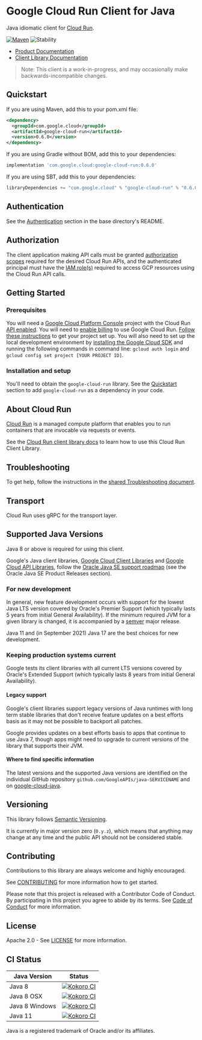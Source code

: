 # Google Cloud Run Client for Java

Java idiomatic client for [Cloud Run][product-docs].

[![Maven][maven-version-image]][maven-version-link]
![Stability][stability-image]

- [Product Documentation][product-docs]
- [Client Library Documentation][javadocs]

> Note: This client is a work-in-progress, and may occasionally
> make backwards-incompatible changes.


## Quickstart


If you are using Maven, add this to your pom.xml file:


```xml
<dependency>
  <groupId>com.google.cloud</groupId>
  <artifactId>google-cloud-run</artifactId>
  <version>0.6.0</version>
</dependency>
```

If you are using Gradle without BOM, add this to your dependencies:

```Groovy
implementation 'com.google.cloud:google-cloud-run:0.6.0'
```

If you are using SBT, add this to your dependencies:

```Scala
libraryDependencies += "com.google.cloud" % "google-cloud-run" % "0.6.0"
```

## Authentication

See the [Authentication][authentication] section in the base directory's README.

## Authorization

The client application making API calls must be granted [authorization scopes][auth-scopes] required for the desired Cloud Run APIs, and the authenticated principal must have the [IAM role(s)][predefined-iam-roles] required to access GCP resources using the Cloud Run API calls.

## Getting Started

### Prerequisites

You will need a [Google Cloud Platform Console][developer-console] project with the Cloud Run [API enabled][enable-api].
You will need to [enable billing][enable-billing] to use Google Cloud Run.
[Follow these instructions][create-project] to get your project set up. You will also need to set up the local development environment by
[installing the Google Cloud SDK][cloud-sdk] and running the following commands in command line:
`gcloud auth login` and `gcloud config set project [YOUR PROJECT ID]`.

### Installation and setup

You'll need to obtain the `google-cloud-run` library.  See the [Quickstart](#quickstart) section
to add `google-cloud-run` as a dependency in your code.

## About Cloud Run


[Cloud Run][product-docs] is a managed compute platform that enables you to run containers that are invocable via requests or events.

See the [Cloud Run client library docs][javadocs] to learn how to
use this Cloud Run Client Library.






## Troubleshooting

To get help, follow the instructions in the [shared Troubleshooting document][troubleshooting].

## Transport

Cloud Run uses gRPC for the transport layer.

## Supported Java Versions

Java 8 or above is required for using this client.

Google's Java client libraries,
[Google Cloud Client Libraries][cloudlibs]
and
[Google Cloud API Libraries][apilibs],
follow the
[Oracle Java SE support roadmap][oracle]
(see the Oracle Java SE Product Releases section).

### For new development

In general, new feature development occurs with support for the lowest Java
LTS version covered by  Oracle's Premier Support (which typically lasts 5 years
from initial General Availability). If the minimum required JVM for a given
library is changed, it is accompanied by a [semver][semver] major release.

Java 11 and (in September 2021) Java 17 are the best choices for new
development.

### Keeping production systems current

Google tests its client libraries with all current LTS versions covered by
Oracle's Extended Support (which typically lasts 8 years from initial
General Availability).

#### Legacy support

Google's client libraries support legacy versions of Java runtimes with long
term stable libraries that don't receive feature updates on a best efforts basis
as it may not be possible to backport all patches.

Google provides updates on a best efforts basis to apps that continue to use
Java 7, though apps might need to upgrade to current versions of the library
that supports their JVM.

#### Where to find specific information

The latest versions and the supported Java versions are identified on
the individual GitHub repository `github.com/GoogleAPIs/java-SERVICENAME`
and on [google-cloud-java][g-c-j].

## Versioning


This library follows [Semantic Versioning](http://semver.org/).


It is currently in major version zero (``0.y.z``), which means that anything may change at any time
and the public API should not be considered stable.


## Contributing


Contributions to this library are always welcome and highly encouraged.

See [CONTRIBUTING][contributing] for more information how to get started.

Please note that this project is released with a Contributor Code of Conduct. By participating in
this project you agree to abide by its terms. See [Code of Conduct][code-of-conduct] for more
information.


## License

Apache 2.0 - See [LICENSE][license] for more information.

## CI Status

Java Version | Status
------------ | ------
Java 8 | [![Kokoro CI][kokoro-badge-image-2]][kokoro-badge-link-2]
Java 8 OSX | [![Kokoro CI][kokoro-badge-image-3]][kokoro-badge-link-3]
Java 8 Windows | [![Kokoro CI][kokoro-badge-image-4]][kokoro-badge-link-4]
Java 11 | [![Kokoro CI][kokoro-badge-image-5]][kokoro-badge-link-5]

Java is a registered trademark of Oracle and/or its affiliates.

[product-docs]: https://cloud.google.com/run/docs
[javadocs]: https://cloud.google.com/java/docs/reference/google-cloud-run/latest/overview
[kokoro-badge-image-1]: http://storage.googleapis.com/cloud-devrel-public/java/badges/java-run/java7.svg
[kokoro-badge-link-1]: http://storage.googleapis.com/cloud-devrel-public/java/badges/java-run/java7.html
[kokoro-badge-image-2]: http://storage.googleapis.com/cloud-devrel-public/java/badges/java-run/java8.svg
[kokoro-badge-link-2]: http://storage.googleapis.com/cloud-devrel-public/java/badges/java-run/java8.html
[kokoro-badge-image-3]: http://storage.googleapis.com/cloud-devrel-public/java/badges/java-run/java8-osx.svg
[kokoro-badge-link-3]: http://storage.googleapis.com/cloud-devrel-public/java/badges/java-run/java8-osx.html
[kokoro-badge-image-4]: http://storage.googleapis.com/cloud-devrel-public/java/badges/java-run/java8-win.svg
[kokoro-badge-link-4]: http://storage.googleapis.com/cloud-devrel-public/java/badges/java-run/java8-win.html
[kokoro-badge-image-5]: http://storage.googleapis.com/cloud-devrel-public/java/badges/java-run/java11.svg
[kokoro-badge-link-5]: http://storage.googleapis.com/cloud-devrel-public/java/badges/java-run/java11.html
[stability-image]: https://img.shields.io/badge/stability-preview-yellow
[maven-version-image]: https://img.shields.io/maven-central/v/com.google.cloud/google-cloud-run.svg
[maven-version-link]: https://search.maven.org/search?q=g:com.google.cloud%20AND%20a:google-cloud-run&core=gav
[authentication]: https://github.com/googleapis/google-cloud-java#authentication
[auth-scopes]: https://developers.google.com/identity/protocols/oauth2/scopes
[predefined-iam-roles]: https://cloud.google.com/iam/docs/understanding-roles#predefined_roles
[iam-policy]: https://cloud.google.com/iam/docs/overview#cloud-iam-policy
[developer-console]: https://console.developers.google.com/
[create-project]: https://cloud.google.com/resource-manager/docs/creating-managing-projects
[cloud-sdk]: https://cloud.google.com/sdk/
[troubleshooting]: https://github.com/googleapis/google-cloud-common/blob/main/troubleshooting/readme.md#troubleshooting
[contributing]: https://github.com/googleapis/java-run/blob/main/CONTRIBUTING.md
[code-of-conduct]: https://github.com/googleapis/java-run/blob/main/CODE_OF_CONDUCT.md#contributor-code-of-conduct
[license]: https://github.com/googleapis/java-run/blob/main/LICENSE
[enable-billing]: https://cloud.google.com/apis/docs/getting-started#enabling_billing
[enable-api]: https://console.cloud.google.com/flows/enableapi?apiid=run.googleapis.com
[libraries-bom]: https://github.com/GoogleCloudPlatform/cloud-opensource-java/wiki/The-Google-Cloud-Platform-Libraries-BOM
[shell_img]: https://gstatic.com/cloudssh/images/open-btn.png

[semver]: https://semver.org/
[cloudlibs]: https://cloud.google.com/apis/docs/client-libraries-explained
[apilibs]: https://cloud.google.com/apis/docs/client-libraries-explained#google_api_client_libraries
[oracle]: https://www.oracle.com/java/technologies/java-se-support-roadmap.html
[g-c-j]: http://github.com/googleapis/google-cloud-java
